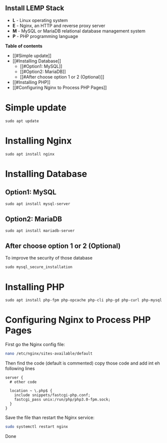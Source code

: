 Install LEMP Stack
---
- **L** - Linux operating system
- **E** - Nginx, an HTTP and reverse proxy server
- **M** - MySQL or MariaDB relational database management system
- **P** - PHP programming language

**Table of contents**
- [[#Simple update]]
- [[#Installing Database]]
	- [[#Option1: MySQL]]
	- [[#Option2: MariaDB]]
	- [[#After choose option 1 or 2 (Optional)]]
- [[#Installing PHP]]
- [[#Configuring Nginx to Process PHP Pages]]


# Simple update
```shell
sudo apt update
```

# Installing Nginx
```shell
sudo apt install nginx
```

# Installing Database
## Option1: MySQL
```shell
sudo apt install mysql-server
```

## Option2: MariaDB
```shell
sudo apt install mariadb-server
```

## After choose option 1 or 2 (Optional)
To improve the security of those database
```shell
sudo mysql_secure_installation
```

# Installing PHP
```shell
sudo apt install php-fpm php-opcache php-cli php-gd php-curl php-mysql
```

# Configuring Nginx to Process PHP Pages
First go the Nginx config file:
```bash
nano /etc/nginx/sites-available/default
```
Then find the code (default is commented) copy those code and add int eh following lines
```nginx
server {
  # other code

  location ~ \.php$ {
    include snippets/fastcgi-php.conf;
    fastcgi_pass unix:/run/php/php3.0-fpm.sock;
  }
}
```
Save the file than restart the Nginx service:
```bash
sudo systemctl restart nginx
```

Done